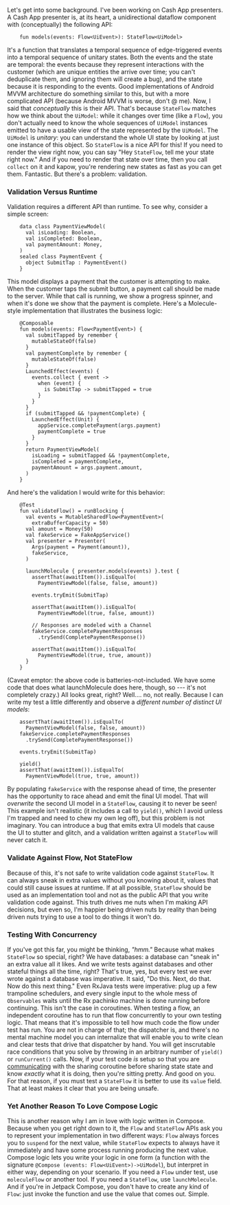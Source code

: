 Let's get into some background. I've been working on Cash App presenters. A Cash App presenter is, at its heart, a unidirectional dataflow component with (conceptually) the following API:

        fun models(events: Flow<UiEvent>): StateFlow<UiModel>

It's a function that translates a temporal sequence of edge-triggered events into a temporal sequence of unitary states. Both the events and the state are temporal: the events because they represent interactions with the customer (which are unique entities the arrive over time; you can't deduplicate them, and ignoring them will create a bug), and the state because it is responding to the events. Good implementations of Android MVVM architecture do something similar to this, but with a more complicated API (because Android MVVM is worse, don't @ me).
Now, I said that _conceptually_ this is their API. That's because `StateFlow` matches how we think about the `UiModel`: while it changes over time (like a `Flow`), you don't actually need to know the whole sequences of `UiModel` instances emitted to have a usable view of the state represented by the `UiModel`. The `UiModel` is _unitary_: you can understand the whole UI state by looking at just one instance of this object.
So `StateFlow` is a nice API for this! If you need to render the view right now, you can say "Hey `StateFlow`, tell me your state right now." And if you need to render that state over time, then you call `collect` on it and kapow, you're rendering new states as fast as you can get them. Fantastic.
But there's a problem: validation.

### Validation Versus Runtime

Validation requires a different API than runtime. To see why, consider a simple screen:

        data class PaymentViewModel(
          val isLoading: Boolean,
          val isCompleted: Boolean,
          val paymentAmount: Money,
        )
        sealed class PaymentEvent {
          object SubmitTap : PaymentEvent()
        }

This model displays a payment that the customer is attempting to make. When the customer taps the submit button, a payment call should be made to the server. While that call is running, we show a progress spinner, and when it's done we show that the payment is complete.
Here's a Molecule-style implementation that illustrates the business logic:

        @Composable
        fun models(events: Flow<PaymentEvent>) {
          val submitTapped by remember {
            mutableStateOf(false)
          }
          val paymentComplete by remember {
            mutableStateOf(false)
          }
          LaunchedEffect(events) {
            events.collect { event ->
              when (event) {
                is SubmitTap -> submitTapped = true
              }
            }
          }
          if (submitTapped && !paymentComplete) {
            LaunchedEffect(Unit) {
              appService.completePayment(args.payment)
              paymentComplete = true
            }
          }
          return PaymentViewModel(
            isLoading = submitTapped && !paymentComplete,
            isCompleted = paymentComplete,
            paymentAmount = args.payment.amount,
          )
        }

And here's the validation I would write for this behavior:

        @Test
        fun validateFlow() = runBlocking {
          val events = MutableSharedFlow<PaymentEvent>(
            extraBufferCapacity = 50)
          val amount = Money(50)
          val fakeService = FakeAppService()
          val presenter = Presenter(
            Args(payment = Payment(amount)),
            fakeService,
          )

          launchMolecule { presenter.models(events) }.test {
            assertThat(awaitItem()).isEqualTo(
              PaymentViewModel(false, false, amount))

            events.tryEmit(SubmitTap)

            assertThat(awaitItem()).isEqualTo(
              PaymentViewModel(true, false, amount))

            // Responses are modeled with a Channel
            fakeService.completePaymentResponses
              .trySend(CompletePaymentResponse())

            assertThat(awaitItem()).isEqualTo(
              PaymentViewModel(true, true, amount))
          }
        }

(Caveat emptor: the above code is batteries-not-included. We have some code that does what launchMolecule does here, though, so --- it's not completely crazy.)
All looks great, right? Well.... no, not really. Because I can write my test a little differently and observe a _different number of distinct UI models_:

        assertThat(awaitItem()).isEqualTo(
          PaymentViewModel(false, false, amount))
        fakeService.completePaymentResponses
          .trySend(CompletePaymentResponse())

        events.tryEmit(SubmitTap)

        yield()
        assertThat(awaitItem()).isEqualTo(
          PaymentViewModel(true, true, amount))

By populating `fakeService` with the response ahead of time, the presenter has the opportunity to race ahead and emit the final UI model. That will _overwrite_ the second UI model in a `StateFlow`, causing it to never be seen!
This example isn't realistic (it includes a call to `yield()`, which I avoid unless I'm trapped and need to chew my own leg off), but this problem is not imaginary. You can introduce a bug that emits extra UI models that cause the UI to stutter and glitch, and a validation written against a `StateFlow` will never catch it.

### Validate Against Flow, Not StateFlow

Because of this, it's not safe to write validation code against `StateFlow`. It can always sneak in extra values without you knowing about it, values that could still cause issues at runtime. If at all possible, `StateFlow` should be used as an implementation tool and not as the public API that you write validation code against.
This truth drives me nuts when I'm making API decisions, but even so, I'm happier being driven nuts by reality than being driven nuts trying to use a tool to do things it won't do.

### Testing With Concurrency

If you've got this far, you might be thinking, _"hmm."_
Because what makes `StateFlow` so special, right? We have databases: a database can "sneak in" an extra value all it likes. And we write tests against databases and other stateful things all the time, right?
That's true, yes, but every test we ever wrote against a database was imperative. It said, "Do this. Next, do that. Now do this next thing." Even RxJava tests were imperative: plug up a few trampoline schedulers, and every single input to the whole mess of `Observables` waits until the Rx pachinko machine is done running before continuing.
This isn't the case in coroutines. When testing a flow, an independent coroutine has to run that flow concurrently to your own testing logic. That means that it's impossible to tell how much code the flow under test has run. You are not in charge of that; the dispatcher is, and there's no mental machine model you can internalize that will enable you to write clean and clear tests that drive that dispatcher by hand. You will get inscrutable race conditions that you solve by throwing in an arbitrary number of `yield()` or `runCurrent()` calls.
Now, if your test code _is_ setup so that you are [communicating](https://go.dev/blog/codelab-share) with the sharing coroutine before sharing state state and know _exactly_ what it is doing, then you're sitting pretty. And good on you. For that reason, if you must test a `StateFlow` it is better to use its `value` field. That at least makes it clear that you are being unsafe.

### Yet Another Reason To Love Compose Logic

This is another reason why I am in love with logic written in Compose. Because when you get right down to it, the `Flow` and `StateFlow` APIs ask you to represent your implementation in two different ways: `Flow` always forces you to `suspend` for the next value, while `StateFlow` expects to always have it immediately and have some process running producing the next value.
Compose logic lets you write your logic in one form (a function with the signature `@Compose (events: Flow<UiEvent>)->UiModel`), but interpret in either way, depending on your scenario. If you need a `Flow` under test, use `moleculeFlow` or another tool. If you need a `StateFlow`, use `launchMolecule`. And if you're in Jetpack Compose, you don't have to create any kind of `Flow`: just invoke the function and use the value that comes out. Simple.
